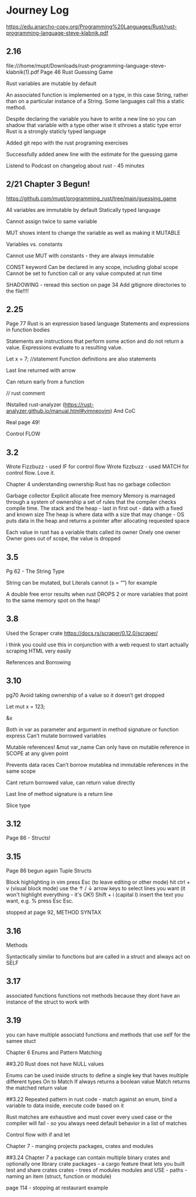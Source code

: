 # Journey Log


https://edu.anarcho-copy.org/Programming%20Languages/Rust/rust-programming-language-steve-klabnik.pdf

## 2.16
file:///home/mupt/Downloads/rust-programming-language-steve-klabnik(1).pdf
Page 46
Rust Guessing Game

Rust variables are mutable by default

An associated function is implemented on a type, in this
case String, rather than on a particular instance of a String. Some languages
call this a static method.

Despite declaring the variable you have to write a new line so you can shadow that variable with a type other wise it sthrows a static type error
Rust is a strongly staticly typed language

Added git repo with the rust programing exercises

Successfully added anew line with the estimate for the guessing game

Listend to Podcast on changelog about rust - 45 minutes

## 2/21 Chapter 3 Begun!
https://github.com/mupt/programming_rust/tree/main/guessing_game

All variables are immutable by default
Statically typed language

Cannot assign twice to same variable

MUT shows intent to change the variable as well as making it MUTABLE

Variables vs. constants

Cannot use MUT with constants - they are always immutable

CONST keyword
Can be declared in any scope, including global scope
Cannot be set to function call or any value computed at run time

SHADOWING - reread this section on page 34
Add gitignore directories to the file!!!!

## 2.25
Page 77
Rust is an expression based language
Statements and expressions in function bodies

Statements are instructions that perform some action and do not return a value. Expressions evaluate to a resulting value.

Let x = 7;  //statement
Function definitions are also statements

Last line returned with arrow

Can return early from a function

// rust comment

INstalled rust-analyzer (https://rust-analyzer.github.io/manual.html#vimneovim)
And CoC

Real page 49!

Control FLOW


## 3.2

Wrote Fizzbuzz - used IF for control flow
Wrote fizzbuzz  - used MATCH for control flow. Love it.


Chapter 4  understanding ownership
Rust has no garbage collection

Garbage collector
Explicit allocate free memory
Memory is marnaged through a system of ownership a set of rules that the compiler checks compile time.
The stack and the heap - last in first out - data with a fixed and known size
The heap is where data with a size that may change - OS puts data in the heap and returns a pointer after allocating requested space

Each value in rust has a variable thats called its owner
Onely one owner
Owner goes out of scope, the value is dropped

## 3.5
Pg 62 - The String Type

String can be mutated, but Literals cannot (s = “”) for example

A double free error results when rust DROPS 2 or more variables that point to the same memory spot on the heap!

## 3.8
Used the Scraper crate
https://docs.rs/scraper/0.12.0/scraper/

i  think you could use this in conjunction with a web request to start actually scraping HTML very easily

References and Borrowing

## 3.10
pg70
Avoid taking ownership of a value so it doesn’t get dropped

Let mut x = 123;

&x

Both in var as parameter and argument in method signature or function express
Can’t mutate borrowed variables

Mutable references!
&mut var_name
Can only have on mutable reference in SCOPE at any given point

Prevents data races
Can’t borrow mutablea nd immutable references in the same scope

Cant return borrowed value, can return value directly

Last line of method signature is a return line

Slice type

## 3.12
Page 86 - Structs!


## 3.15
Page 86 begun again
Tuple Structs

Block highlighting in vim
    press Esc (to leave editing or other mode)
    hit ctrl + v (visual block mode)
    use the ↑ / ↓ arrow keys to select lines you want (it won't highlight everything - it's OK!)
    Shift + i (capital I)
    insert the text you want, e.g. %
    press Esc Esc.

stopped at page 92, METHOD SYNTAX

## 3.16
Methods

Syntactically similar to functions but are called in a struct and always act on SELF

## 3.17
associated functions
functions not methods because they dont have an instance of the struct to work with

## 3.19
you can have multiple associatd functions and methods that use self for the samee stuct

Chapter 6
Enums and Pattern Matching

##3.20
Rust does not have NULL values

Enums can be used inside structs to define a single key that haves multiple different types
On to Match
If always returns a boolean value
Match returns the matched return value

##3.22
Repeated pattern in rust code - match against an enum, bind a variable to data inside, execute code based on it

Rust matches are exhaustive and must cover every used case or the compiler will fail - so you always need default behavior in a list of matches

Control flow with if and let

Chapter 7 - manging projects packages, crates and modules

##3.24
Chapter 7
a package can contain multiple binary crates and optionally one library crate
packages - a cargo feature theat lets you built test and share crates
crates - trees of modules
modules and USE -
paths - naming an item (struct, function or module)

page 114 - stopping at restaurant example
